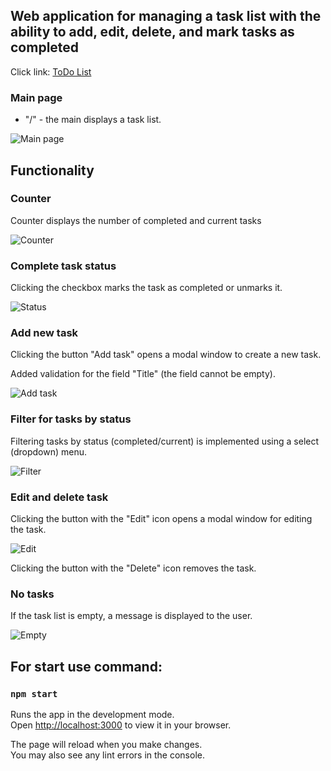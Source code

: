 ## Web application for managing a task list with the ability to add, edit, delete, and mark tasks as completed

Click link: [ToDo List](https://samokhvalova-nata.github.io/test-task-pr_volt/)

### Main page

- "/" - the main displays a task list.

![Main page](/assets/main.jpg)

## Functionality

### Counter

Counter displays the number of completed and current tasks

![Counter](/assets/counter.jpg)

### Complete task status

Clicking the checkbox marks the task as completed or unmarks it.

![Status](/assets/status.jpg)

### Add new task

Clicking the button "Add task" opens a modal window to create a new task.

Added validation for the field "Title" (the field cannot be empty).

![Add task](/assets/add-task.jpg)

### Filter for tasks by status

Filtering tasks by status (completed/current) is implemented using a select (dropdown) menu.

![Filter](/assets/filter.jpg)

### Edit and delete task

Clicking the button with the "Edit" icon opens a modal window for editing the task.

![Edit](/assets/edit.jpg)

Clicking the button with the "Delete" icon removes the task.

### No tasks

If the task list is empty, a message is displayed to the user.

![Empty](/assets/no-tasks.jpg)


## For start use command:

### `npm start`

Runs the app in the development mode.\
Open [http://localhost:3000](http://localhost:3000) to view it in your browser.

The page will reload when you make changes.\
You may also see any lint errors in the console.